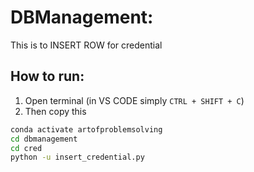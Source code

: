 # DBManagement:
This is to INSERT ROW for credential


## How to run:
1. Open terminal (in VS CODE simply `CTRL + SHIFT + C`)
2. Then copy this

```bash
conda activate artofproblemsolving
cd dbmanagement
cd cred
python -u insert_credential.py
```